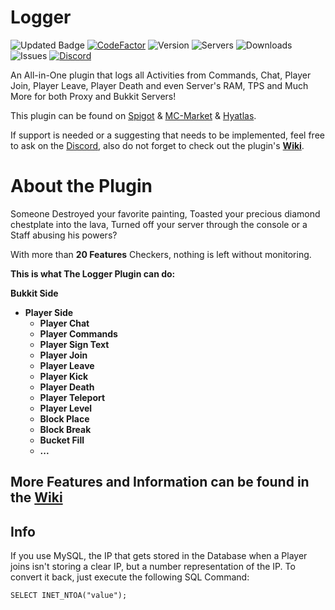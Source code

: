 # Logger

![Updated Badge](https://badges.pufler.dev/updated/ExceptedPrism3/Logger)
[![CodeFactor](https://www.codefactor.io/repository/github/exceptedprism3/logger/badge)](https://www.codefactor.io/repository/github/exceptedprism3/logger)
![Version](https://img.shields.io/github/v/release/ExceptedPrism3/Logger)
![Servers](https://img.shields.io/bstats/servers/12036?color=brightgreen)
![Downloads](https://img.shields.io/github/downloads/ExceptedPrism3/Logger/total)
![Issues](https://img.shields.io/github/issues/ExceptedPrism3/Logger)
[![Discord](https://img.shields.io/discord/850407951629287424?color=%235865F2&label=Join%20Our%20Discord)](https://discord.gg/MfR5mcpVfX)

An All-in-One plugin that logs all Activities from Commands, Chat, Player Join, Player Leave, Player Death and even Server's RAM, TPS and Much More for both Proxy and Bukkit Servers!

This plugin can be found on [Spigot](https://www.spigotmc.org/resources/logger.94236) & [MC-Market](https://www.mc-market.org/resources/20657/) & [Hyatlas](https://hyatlas.com/shop/logger-1-7-1-18.23/).

If support is needed or a suggesting that needs to be implemented, feel free to ask on the [Discord](https://discord.gg/MfR5mcpVfX), also do not forget to check out the plugin's **[Wiki](https://prism3.gitbook.io/logger-or-wiki/)**.

# About the Plugin
Someone Destroyed your favorite painting, Toasted your precious diamond chestplate into the lava, Turned off your server through the console or a Staff abusing his powers?

With more than **20 Features** Checkers, nothing is left without monitoring.

**This is what The Logger Plugin can do:**

**Bukkit Side**
- **Player Side**
  * **Player Chat**
  * **Player Commands**
  * **Player Sign Text**
  * **Player Join**
  * **Player Leave**
  * **Player Kick**
  * **Player Death**
  * **Player Teleport**
  * **Player Level**
  * **Block Place**
  * **Block Break**
  * **Bucket Fill**
  * **...**
  
## **More Features and Information can be found in the [Wiki](https://prism3.gitbook.io/logger-or-wiki/)**

## Info
If you use MySQL, the IP that gets stored in the Database when a Player joins
isn't storing a clear IP, but a number representation of the IP.
To convert it back, just execute the following SQL Command:

```mysql
SELECT INET_NTOA("value");
```
